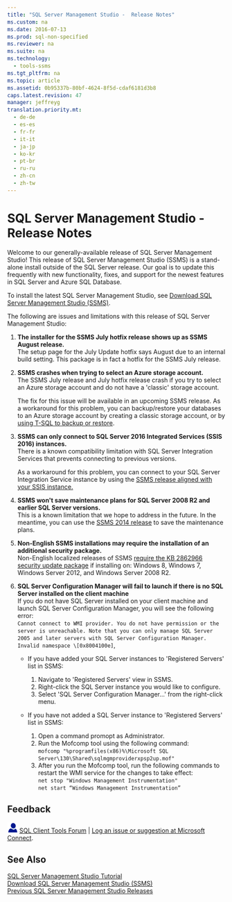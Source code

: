 ```yaml
---
title: "SQL Server Management Studio -  Release Notes"
ms.custom: na
ms.date: 2016-07-13
ms.prod: sql-non-specified
ms.reviewer: na
ms.suite: na
ms.technology: 
  - tools-ssms
ms.tgt_pltfrm: na
ms.topic: article
ms.assetid: 0b95337b-80bf-4624-8f5d-cdaf6181d3b8
caps.latest.revision: 47
manager: jeffreyg
translation.priority.mt: 
  - de-de
  - es-es
  - fr-fr
  - it-it
  - ja-jp
  - ko-kr
  - pt-br
  - ru-ru
  - zh-cn
  - zh-tw
---
```

# SQL Server Management Studio -  Release Notes
Welcome to our generally-available release of SQL Server Management Studio!  This release of SQL Server Management Studio (SSMS) is a stand-alone install outside of the SQL Server release. Our goal is to update this frequently with new functionality, fixes, and support for the newest features in SQL Server and Azure SQL Database.  
  
To install the latest SQL Server Management Studio, see [Download SQL Server Management Studio &#40;SSMS&#41;](../content/Download-SQL-Server-Management-Studio--SSMS-.md).  
  
The following are issues and limitations with this release of SQL Server Management Studio:  

1. **The installer for the SSMS July hotfix release shows up as SSMS August release.**  
The setup page for the July Update hotfix says August due to an internal build setting.  This package is in fact a hotfix for the SSMS July release.  

2. **SSMS crashes when trying to select an Azure storage account.**  
     The SSMS July release and July hotfix release crash if you try to select an Azure storage account and do not have a 'classic' storage account. 
    
     The fix for this issue will be available in an upcoming SSMS release. As a workaround for this problem, you can backup/restore your databases to an Azure storage account by creating a classic storage account, or by [using T-SQL to backup or restore](https://msdn.microsoft.com/library/jj720552(v=sql.120).aspx).

2. **SSMS can only connect to SQL Server 2016 Integrated Services (SSIS 2016) instances.**  
    There is a known compatibility limitation with SQL Server Integration Services that prevents connecting to previous versions.
    
    As a workaround for this problem, you can connect to your SQL Server Integration Service instance by using the [SSMS release aligned with your SSIS instance.](../content/Previous-SQL-Server-Management-Studio-Releases.md) 
  
3. **SSMS won't save maintenance plans for SQL Server 2008 R2 and earlier SQL Server versions.**  
    This is a known limitation that we hope to address in the future. In the meantime, you can use the [SSMS 2014 release](../content/Previous-SQL-Server-Management-Studio-Releases.md) to save the maintenance plans.  
    
4. **Non-English SSMS installations may require the installation of an additional security package.**  
Non-English localized releases of SSMS [require the KB 2862966 security update package](https://support.microsoft.com/en-us/kb/2862966) if installing on: Windows 8, Windows 7, Windows Server 2012, and Windows Server 2008 R2.
  
5. **SQL Server Configuration Manager will fail to launch if there is no SQL Server installed on the client machine**  
    If you do not have SQL Server installed on your client machine and launch SQL Server Configuration Manager, you will see the following error:   
     `Cannot connect to WMI provider. You do not have permission or the server is unreachable. Note that you can only manage SQL Server 2005 and later servers with SQL Server Configuration Manager. Invalid namespace \[0x8004100e]`,   
   
     * If you have added your SQL Server instances to 'Registered Servers' list in SSMS:  
        1. Navigate to 'Registered Servers' view in SSMS.  
        2. Right-click the SQL Server instance you would like to configure.  
        3. Select 'SQL Server Configuration Manager...' from the right-click menu.    
          
      * If you have not added a SQL Server instance to 'Registered Servers' list in SSMS:  
        1. Open a command promopt as Administrator.  
        2. Run the Mofcomp tool using the following command:  
    `mofcomp "%programfiles(x86)%\Microsoft SQL Server\130\Shared\sqlmgmproviderxpsp2up.mof"`  
        3. After you run the Mofcomp tool, run the following commands to restart the WMI service for the changes to take effect:  
        `net stop "Windows Management Instrumentation"`  
        `net start “Windows Management Instrumentation”`  

## Feedback  
  
![needhelp_person_icon](../content/media/needhelp_person_icon.png) [SQL Client Tools Forum](https://social.msdn.microsoft.com/Forums/en-US/home?forum=sqltools) |  [Log an issue or suggestion at Microsoft Connect](https://connect.microsoft.com/SQLServer/Feedback).  
  
## See Also  
[SQL Server Management Studio Tutorial](../content/Use-SQL-Server-Management-Studio.md)  
[Download SQL Server Management Studio &#40;SSMS&#41;](../content/Download-SQL-Server-Management-Studio--SSMS-.md)  
[Previous SQL Server Management Studio Releases](../content/Previous-SQL-Server-Management-Studio-Releases.md)  

  
